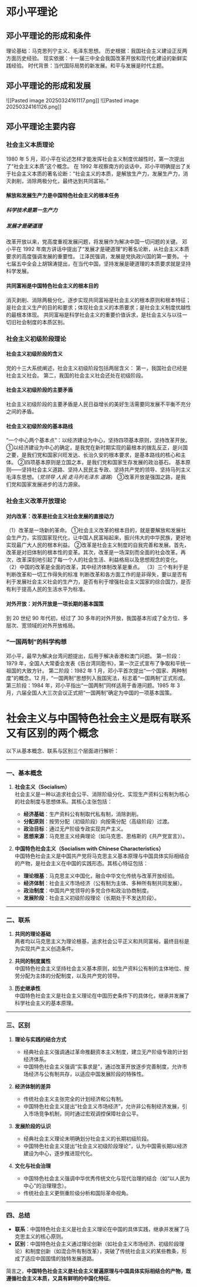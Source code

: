 # 邓小平理论
## 邓小平理论的形成和条件
理论基础：马克思列宁主义、毛泽东思想。
历史根据：我国社会主义建设正反两方面历史经验。
现实依据：十一届三中全会我国改革开放和现代化建设的新鲜实践经验。
时代背景：当代国际局势的新发展。和平与发展是时代主题。
## 邓小平理论的形成和发展
![[Pasted image 20250324161117.png]]
![[Pasted image 20250324161126.png]]

## 邓小平理论主要内容
### 社会主义本质理论
1980 年 5 月，邓小平在论述怎样才能发挥社会主义制度优越性时，第一次提出了“社会主义本质”这个概念。
在 1992 年视察南方的谈话中，邓小平明确提出了关于社会主义本质的著名论断：“社会主义的本质，是解放生产力，发展生产力，消灭剥削，消除两极分化，最终达到共同富裕。”
#### 解放和发展生产力是中国特色社会主义的根本任务
##### 科学技术是第一生产力
##### 发展才是硬道理
改革开放以来，党高度重视发展问题，将发展作为解决中国一切问题的关键。
邓小平在 1992 年南方讲话中提出了“发展才是硬道理”的著名论断，从社会主义本质要求的高度强调发展的重要性。
江泽民强调，发展是党执政兴国的第一要务。
十七届五中全会上胡锦涛提出，在当代中国，坚持发展是硬道理的本质要求就是坚持科学发展。
#### 共同富裕是中国特色社会主义的根本目的
消灭剥削、消除两极分化，逐步实现共同富裕是社会主义的根本原则和根本特征；是社会主义生产的目的和要求；体现社会主义的本质要求；是社会主义制度优越性的最根本体现。
共同富裕是科学社会主义的重要价值诉求，是社会主义与以往一切旧社会制度的本质区别。

### 社会主义初级阶段理论
#### 社会主义初级阶段的含义
党的十三大系统阐述，社会主义初级阶段包括两层含义：
第一，我国社会已经是社会主义社会。
第二，我国的社会主义社会还处在初级阶段。
#### 社会主义初级阶段的主要矛盾
社会主义初级阶段的主要矛盾是人民日益增长的美好生活需要同发展不平衡不充分之间的矛盾。
#### 社会主义初级阶段的基本路线
“一个中心两个基本点”：以经济建设为中心，坚持四项基本原则，坚持改革开放。
①以经济建设为中心的确定，是我党在新时期实现的最根本的拨乱反正，是兴国之要，是我们党和国家兴旺发达、长治久安的根本要求，是基本路线的核心和主体。
②四项基本原则是立国之本，是我们党和国家生存发展的政治基石。
基本原则——坚持社会主义道路、坚持人民民主专政、坚持共产党的领导、坚持马列主义毛泽东思想。（*党领导 人民 走马列毛泽东 道路*）
③改革开放是强国之路，是我们党和国家发展进步的活力源泉。

### 社会主义改革开放理论
#### 对内改革：改革是社会主义社会发展的直接动力
（1）改革是一场新的革命。
①社会主义改革的根本目的，就是要解放和发展社会生产力，实现国家现代化，让中国人民富裕起来，振兴伟大的中华民族，更好地实现最广大人民的根本利益。
②改革是社会主义制度的自我完善和发展。首先，改革是对旧体制的根本性的变革。其次，改革是一场深刻而全面的社会改革。再次，改革深刻地引起了每一个人的社会生活、利益格局以及思想观念的变化。
（2）中国的改革是全面的改革，其中经济体制改革是重点。
（3）三个有利于是判断改革和一切工作得失的标准
判断改革和各方面工作的是非得失，要以是否有利于发展社会主义社会的生产力，是否有利于增强社会主义国家的综合国力，是否有利于提高人民的生活水平为标准。

#### 对外开放：对外开放是一项长期的基本国策
到 20 世纪 90 年代初，经过了 30 多年的对外开放，我国基本形成了全方位、多层次、宽领域的对外开放格局。

### “一国两制”的科学构想
邓小平，最早为解决台湾问题提出，后用于解决香港和澳门问题。
第一阶段：1979 年，全国人大常委会发表《告台湾同胞书》，第一次正式宣布了争取和平统一祖国的大致方针。
第二阶段：1982 年 1 月，邓小平首次提出“一个国家、两种制度”的概念。12 月，“一国两制“思想列入我国宪法，标志着“一国两制”正式形成。
第三阶段：1984 年，邓小平指出“一国两制”同样适用于香港问题。1985 年 3 月，六届全国人大三次会议正式把“一国两制”确定为中国的一项基本国策。


# 社会主义与中国特色社会主义是既有联系又有区别的两个概念
以下从基本概念、联系与区别三个层面进行解析：

---

### **一、基本概念**
1. **社会主义（Socialism）**  
   社会主义是一种以追求社会公平、消除阶级分化、实现生产资料公有制为核心的社会制度与思想体系。其核心主张包括：
   - **经济基础**：生产资料公有制取代私有制，消除剥削。
   - **分配原则**：按劳分配（初级阶段）向按需分配（高级阶段）过渡。
   - **政治目标**：通过无产阶级专政实现共产主义。
   - **思想来源**：马克思主义经典理论（如马克思、恩格斯的《共产党宣言》）。

2. **中国特色社会主义（Socialism with Chinese Characteristics）**  
   中国特色社会主义是中国共产党将马克思主义基本原理与中国具体实际相结合的产物，是社会主义在中国的实践形态。其核心特征包括：
   - **理论根基**：马克思主义中国化，融合中华文化传统与改革开放经验。
   - **经济体制**：社会主义市场经济（公有制为主体、多种所有制共同发展）。
   - **政治制度**：中国共产党领导的多党合作和政治协商制度。
   - **发展阶段**：社会主义初级阶段理论（长期处于不发达阶段）。

---

### **二、联系**
1. **共同的理论基础**  
   两者均以马克思主义为理论根基，追求社会公平正义和共同富裕，最终目标是为实现共产主义创造条件。

2. **共同的制度属性**  
   中国特色社会主义坚持社会主义基本原则，如生产资料公有制的主体地位、按劳分配为主体的分配制度，以及共产党的领导。

3. **历史继承性**  
   中国特色社会主义是社会主义理论在中国历史条件下的具体化，继承并发展了科学社会主义的基本原理。

---

### **三、区别**
1. **理论与实践的结合方式**  
   - 经典社会主义强调通过革命推翻资本主义制度，建立无产阶级专政的计划经济体系。  
   - 中国特色社会主义强调“实事求是”，通过改革开放逐步完善制度，允许市场经济与公有制共存，以适应中国发展阶段的特殊性。

2. **经济体制的差异**  
   - 传统社会主义主张完全的计划经济和公有制。  
   - 中国特色社会主义提出“社会主义市场经济”，允许非公有制经济发展，引入市场竞争机制，同时通过宏观调控保障社会公平。

3. **发展阶段的认识**  
   - 经典社会主义理论未明确划分社会主义的长期初级阶段。  
   - 中国特色社会主义提出“社会主义初级阶段理论”，认为中国需长期以经济建设为中心，逐步推进现代化。

4. **文化与社会治理**  
   - 中国特色社会主义强调中华优秀传统文化与现代治理的结合（如“以人民为中心”的治理理念）。  
   - 传统社会主义更侧重阶级分析和国际革命视角。

---

### **四、总结**
- **联系**：中国特色社会主义是社会主义理论在中国的具体实践，继承并发展了马克思主义的核心原则。  
- **区别**：中国特色社会主义通过理论创新（如社会主义市场经济、初级阶段理论）和制度创新（如混合所有制改革），突破了传统社会主义的某些教条，形成了适应中国国情的独特发展道路。

简言之，**中国特色社会主义是社会主义普遍原理与中国具体实际相结合的产物，既遵循社会主义本质，又具有鲜明的中国化特征**。
